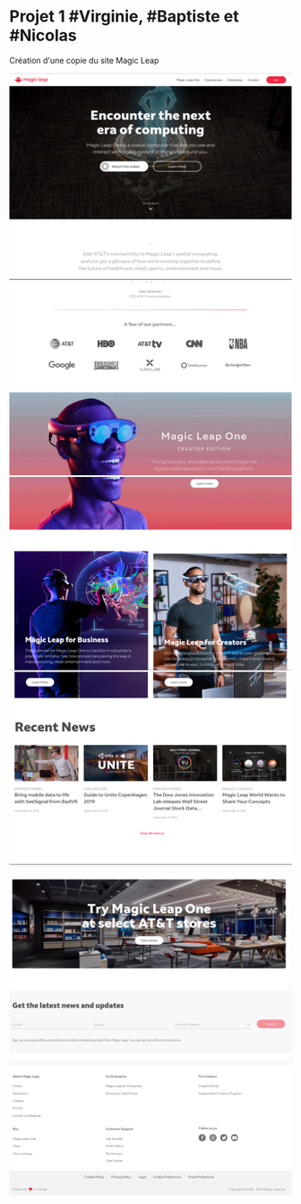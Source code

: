 # Projet 1   #Virginie, #Baptiste et #Nicolas
Création d'une copie du site Magic Leap

<img src="./img/magicleap1.png"> 
<img src="./img/magicleap2.png"> 
<img src="./img/magicleap3.png"> 
<img src="./img/magicleap4.png"> 
<img src="./img/magicleap5.png"> 
<img src="./img/magicleap6.png"> 
